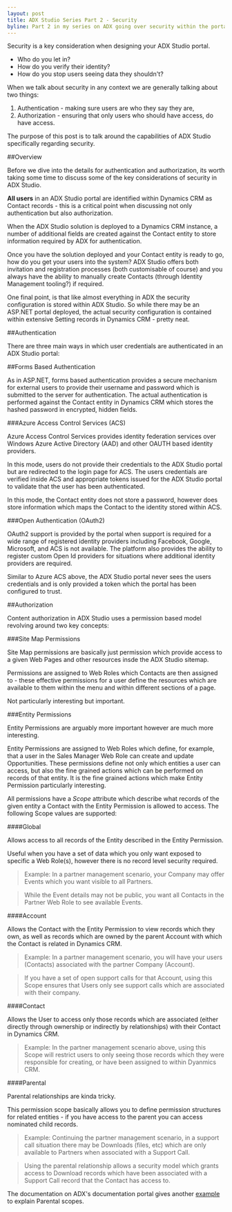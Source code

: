 ```yaml
---
layout: post
title: ADX Studio Series Part 2 - Security
byline: Part 2 in my series on ADX going over security within the portal and back into Dynamics CRM
---
```


Security is a key consideration when designing your ADX Studio portal.  

* Who do you let in?
* How do you verify their identity? 
* How do you stop users seeing data they shouldn't?

When we talk about security in any context we are generally talking about two things:

1. Authentication - making sure users are who they say they are,
1. Authorization - ensuring that only users who should have access, do have access.

The purpose of this post is to talk around the capabilities of ADX Studio specifically regarding security.

##Overview

Before we dive into the details for authentication and authorization, its worth taking some time to discuss some of the key considerations of security in ADX Studio.

__All users__ in an ADX Studio portal are identified within Dynamics CRM as Contact records - this is a critical point when discussing not only authentication but also authorization.

When the ADX Studio solution is deployed to a Dynamics CRM instance, a number of additional fields are created against the Contact entity to store information required by ADX for authentication.

Once you have the solution deployed and your Contact entity is ready to go, how do you get your users into the system?  ADX Studio offers both invitation and registration processes (both customisable of course) and you always have the ability to manually create Contacts (through Identity Management tooling?) if required.

One final point, is that like almost everything in ADX the security configuration is stored within ADX Studio.  So while there may be an ASP.NET portal deployed, the actual security configuration is contained within extensive Setting records in Dynamics CRM - pretty neat.

##Authentication

There are three main ways in which user credentials are authenticated in an ADX Studio portal:

##Forms Based Authentication

As in ASP.NET, forms based authentication provides a secure mechanism for external users to provide their username and password which is submitted to the server for authentication.  The actual authentication is performed against the Contact entity in Dynamics CRM which stores the hashed password in encrypted, hidden fields.

###Azure Access Control Services (ACS) 

Azure Access Control Services provides identity federation services over Windows Azure Active Directory (AAD) and other OAUTH based identity providers.

In this mode, users do not provide their credentials to the ADX Studio portal but are redirected to the login page for ACS.  The users credentials are verified inside ACS and appropriate tokens issued for the ADX Studio portal to validate that the user has been authenticated. 

In this mode, the Contact entity does not store a password, however does store information which maps the 
Contact to the identity stored within ACS.

###Open Authentication (OAuth2)

OAuth2 support is provided by the portal when support is required for a wide range of registered identity providers including Facebook, Google, Microsoft, and ACS is not available.  The platform also provides the ability to register custom Open Id providers for situations where additional identity providers are required.

Similar to Azure ACS above, the ADX Studio portal never sees the users credentials and is only provided a token which the portal has been configured to trust. 

##Authorization

Content authorization in ADX Studio uses a permission based model revolving around two key concepts:

###Site Map Permissions

Site Map permissions are basically just permission which provide access to a given Web Pages and other resources insde the ADX Studio sitemap.

Permissions are assigned to Web Roles which Contacts are then assigned to - these effective permissions for a user define the resources which are available to them within the menu and within different sections of a page.

Not particularly interesting but important.

###Entity Permissions

Entity Permissions are arguably more important however are much more interesting.

Entity Permissions are assigned to Web Roles which define, for example, that a user in the Sales Manager Web Role can create and update Opportunities. These permissions define not only which entities a user can access, but also the fine grained actions which can be performed on records of that entity.  It is the fine grained actions which make Entity Permission particularly interesting.  

All permissions have a _Scope_ attribute which describe what records of the given entity a Contact with the Entity Permission is allowed to access. The following Scope values are supported:

####Global

Allows access to all records of the Entity described in the Entity Permission.  

Useful when you have a set of data which you only want exposed to specific a Web Role(s), however there is no record level security required.

> Example: In a partner management scenario, your Company may offer Events which you want visible to all Partners.  

> While the Event details may not be public, you want all Contacts in the Partner Web Role to see available Events.

####Account

Allows the Contact with the Entity Permission to view records which they own, as well as records which are owned by the parent Account with which the Contact is related in Dynamics CRM.

> Example: In a partner management scenario, you will have your users (Contacts) associated with the partner Company (Account). 

> If you have a set of open support calls for that Account, using this Scope ensures that Users only see support calls which are associated with their company.  

####Contact

Allows the User to access only those records which are associated (either directly through ownership or indirectly by relationships) with their Contact in Dynamics CRM.  

> Example: In the partner management scenario above, using this Scope will restrict users to only seeing those records which they were responsible for creating, or have been assigned to within Dyanmics CRM. 

####Parental

Parental relationships are kinda tricky.

This permission scope basically allows you to define permission structures for related entities - if you have access to the parent you can access nominated child records.

> Example: Continuing the partner management scenario, in a support call situation there may be Downloads (files, etc) which are only available to Partners when associated with a Support Call.

> Using the parental relationship allows a security model which grants access to Download records which have been associated with a Support Call record that the Contact has access to.

The documentation on ADX's documentation portal gives another  [example](https://community.adxstudio.com/products/adxstudio-portals/documentation/configuration-guide/entity-permissions/parental-scope-example) to explain Parental scopes.